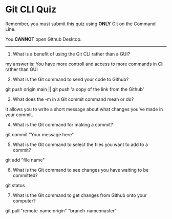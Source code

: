 # Git CLI Quiz

Remember, you must submit this quiz using **ONLY** Git on the Command Line.

You **CANNOT** open Github Desktop.

---

1. What is a benefit of using the Git CLI rather than a GUI?

<!-- Write your answer here -->

my answer is: You have more controll and access to more commands in Cli rather than GUI

2. What is the Git command to send your code to Github?

<!-- Write your answer here --> git push origin main || git push 'a copy of the link from the Github'

3. What does the -m in a Git commit command mean or do?

<!-- Write your answer here --> It allows you to write a short message about what changes you've made in your commit.

4. What is the Git command for making a commit?

<!-- Write your answer here -->git commit "Your message here"

5. What is the Git command to select the files you want to add to a commit?

<!-- Write your answer here --> git add "file name"

6. What is the Git command to see changes you have waiting to be committed?

<!-- Write your answer here --> git status

7. What is the Git command to get changes from Github onto your computer?

<!-- Write your answer here --> git pull "remote-name:origin" "branch-name:master"
